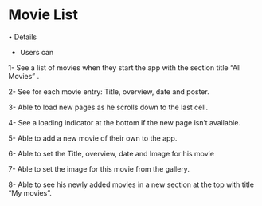 # Movie List

• Details					
- Users can 

 1- See a list of movies when they start the app with the section title “All Movies” . 
 
 2- See for each movie entry: Title, overview, date and poster.
 
 3- Able to load new pages as he scrolls down to the last cell.
 
 4- See a loading indicator at the bottom if the new page isn’t available. 
 
 5- Able to add a new movie of their own to the app.
 
 6- Able to set the Title, overview, date and Image for his movie
 
 7- Able to set the image for this movie from the gallery.
 
 8- Able to see his newly added movies in a new section at the top with title “My movies”.
